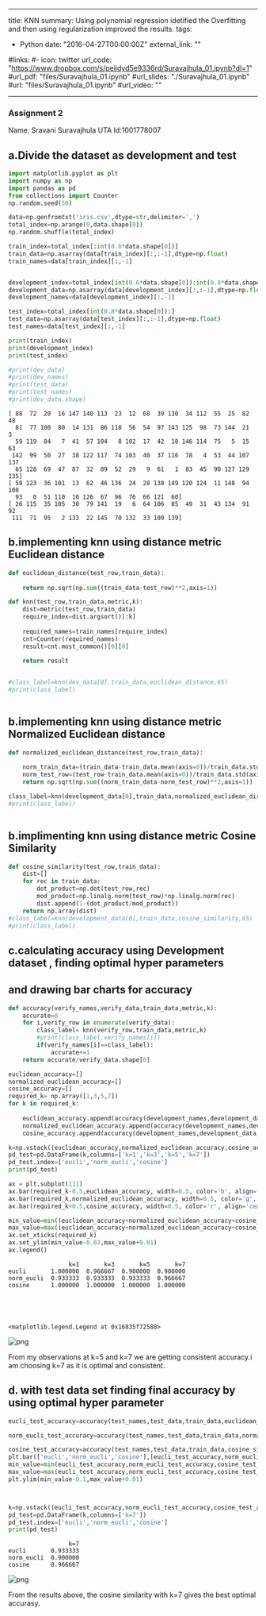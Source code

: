 
---
title: KNN
summary: Using polynomial regression idetified the Overfitting and then using regularization
        improved the results.
tags:
- Python
date: "2016-04-27T00:00:00Z"
external_link: ""


#links:
#- icon: twitter
url_code: "https://www.dropbox.com/s/peiidyd5e9336rd/Suravajhula_01.ipynb?dl=1"
#url_pdf: "files/Suravajhula_01.ipynb"
#url_slides: "./Suravajhula_01.ipynb"
#url: "files/Suravajhula_01.ipynb"
#url_video: ""

---

### Assignment 2

Name: Sravani Suravajhula
UTA Id:1001778007


## a.Divide the dataset as development and test


```python
import matplotlib.pyplot as plt
import numpy as np
import pandas as pd
from collections import Counter
np.random.seed(50)

data=np.genfromtxt('iris.csv',dtype=str,delimiter=',')
total_index=np.arange(0,data.shape[0])
np.random.shuffle(total_index)

train_index=total_index[:int(0.6*data.shape[0])]
train_data=np.asarray(data[train_index][:,:-1],dtype=np.float)
train_names=data[train_index][:,-1]


development_index=total_index[int(0.6*data.shape[0]):int(0.8*data.shape[0])]
development_data=np.asarray(data[development_index][:,:-1],dtype=np.float)
development_names=data[development_index][:,-1]

test_index=total_index[int(0.8*data.shape[0]):]
test_data=np.asarray(data[test_index][:,:-1],dtype=np.float)
test_names=data[test_index][:,-1]

print(train_index)
print(development_index)
print(test_index)

#print(dev_data)
#print(dev_names)
#print(test_data)
#print(test_names)
#print(dev_data.shape)

```

    [ 88  72  20  16 147 140 113  23  12  68  39 130  34 112  55  25  82  48
      81  77 100  80  14 131  86 118  56  54  97 143 125  98  73 144  21   3
      59 119  84   7  41  57 104   8 102  17  42  18 146 114  75   5  15  63
     142  99  50  27  38 122 117  74 103  40  37 116  78   4  53  44 107 137
      65 128  69  47  87  32  89  52  29   9  61   1  83  45  90 127 129 135]
    [ 58 123  36 101  13  62  46 136  24  28 138 149 120 124  11 148  94 108
      93   0  51 110  10 126  67  96  76  66 121  60]
    [ 26 115  35 105  30  79 141  19   6  64 106  85  49  31  43 134  91  92
     111  71  95   2 133  22 145  70 132  33 109 139]
    

## b.implementing knn using distance metric Euclidean distance


```python
def euclidean_distance(test_row,train_data):
    
    return np.sqrt(np.sum((train_data-test_row)**2,axis=1))

def knn(test_row,train_data,metric,k):
    dist=metric(test_row,train_data)
    require_index=dist.argsort()[:k]
    
    required_names=train_names[require_index]
    cnt=Counter(required_names)
    result=cnt.most_common()[0][0]
    
    return result 


#class_label=knn(dev_data[0],train_data,euclidean_distance,65)
#print(class_label)
    
```

## b.implementing knn using distance metric Normalized Euclidean distance


```python
def normalized_euclidean_distance(test_row,train_data):
    
    norm_train_data=(train_data-train_data.mean(axis=0))/train_data.std(axis=0)
    norm_test_row=(test_row-train_data.mean(axis=0))/train_data.std(axis=0)
    return np.sqrt(np.sum((norm_train_data-norm_test_row)**2,axis=1))

class_label=knn(development_data[0],train_data,normalized_euclidean_distance,65)
#print(class_label)
    
```

## b.implimenting knn using distance metric Cosine Similarity


```python
def cosine_similarity(test_row,train_data):
    dist=[]
    for rec in train_data:
        dot_product=np.dot(test_row,rec)
        mod_product=np.linalg.norm(test_row)*np.linalg.norm(rec)
        dist.append(1-(dot_product/mod_product))
    return np.array(dist)
#class_label=knn(development_data[0],train_data,cosine_similarity,65)
#print(class_label)
```

## c.calculating accuracy using Development dataset , finding optimal hyper parameters
## and drawing bar charts for accuracy


```python
def accuracy(verify_names,verify_data,train_data,metric,k):
    accurate=0
    for i,verify_row in enumerate(verify_data):
        class_label= knn(verify_row,train_data,metric,k)
        #print(class_label,verify_names[i])
        if(verify_names[i]==class_label):
            accurate+=1
    return accurate/verify_data.shape[0]

euclidean_accuracy=[]
normalized_euclidean_accuracy=[]
cosine_accuracy=[]
required_k= np.array([1,3,5,7])
for k in required_k:
    
    euclidean_accuracy.append(accuracy(development_names,development_data,train_data,euclidean_distance,k))
    normalized_euclidean_accuracy.append(accuracy(development_names,development_data,train_data,normalized_euclidean_distance,k))
    cosine_accuracy.append(accuracy(development_names,development_data,train_data,cosine_similarity,k))                                  

k=np.vstack((euclidean_accuracy,normalized_euclidean_accuracy,cosine_accuracy))
pd_test=pd.DataFrame(k,columns=['k=1','k=3','k=5','k=7'])
pd_test.index=['eucli','norm_eucli','cosine']
print(pd_test)

ax = plt.subplot(111)
ax.bar(required_k-0.5,euclidean_accuracy, width=0.5, color='b', align='center',label='euclidean')
ax.bar(required_k,normalized_euclidean_accuracy, width=0.5, color='g', align='center',label='norm_euclidean')
ax.bar(required_k+0.5,cosine_accuracy, width=0.5, color='r', align='center',label='cosine')

min_value=min((euclidean_accuracy+normalized_euclidean_accuracy+cosine_accuracy))
max_value=max((euclidean_accuracy+normalized_euclidean_accuracy+cosine_accuracy))
ax.set_xticks(required_k)
ax.set_ylim(min_value-0.02,max_value+0.01)
ax.legend()
```

                     k=1       k=3       k=5       k=7
    eucli       1.000000  0.966667  0.900000  0.900000
    norm_eucli  0.933333  0.933333  0.933333  0.966667
    cosine      1.000000  1.000000  1.000000  1.000000
    




    <matplotlib.legend.Legend at 0x16835f72588>




![png](./Assignment2_9_2.png)


From my observations at k=5 and k=7 we are getting consistent accuracy.i am choosing k=7 as it is optimal and consistent.

## d. with test data set finding final accuracy by using optimal hyper parameter


```python
eucli_test_accuracy=accuracy(test_names,test_data,train_data,euclidean_distance,7)

norm_eucli_test_accuracy=accuracy(test_names,test_data,train_data,normalized_euclidean_distance,7)

cosine_test_accuracy=accuracy(test_names,test_data,train_data,cosine_similarity,7)
plt.bar(['eucli','norm_eucli','cosine'],[eucli_test_accuracy,norm_eucli_test_accuracy,cosine_test_accuracy],width=0.5)
min_value=min(eucli_test_accuracy,norm_eucli_test_accuracy,cosine_test_accuracy)
max_value=max(eucli_test_accuracy,norm_eucli_test_accuracy,cosine_test_accuracy)
plt.ylim(min_value-0.1,max_value+0.01)



k=np.vstack((eucli_test_accuracy,norm_eucli_test_accuracy,cosine_test_accuracy))
pd_test=pd.DataFrame(k,columns=['k=7'])
pd_test.index=['eucli','norm_eucli','cosine']
print(pd_test)


```

                     k=7
    eucli       0.933333
    norm_eucli  0.900000
    cosine      0.966667
    


![png](./Assignment2_12_1.png)


From the results above, the cosine similarity with k=7 gives the best optimal accurasy.


```python

```


```python

```
